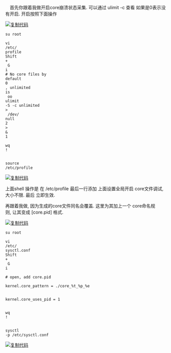 　首先你跟着我做开启core崩溃状态采集. 可以通过 ulimit -c 查看 如果是0表示没有开启. 开启按照下面操作

[![](https://common.cnblogs.com/images/copycode.gif "复制代码")](javascript:void%280%29;)

```
su root

vi 
/etc/
profile
Shift 
+
 G
i
# No core files by 
default
0
, unlimited 
is
 oo
ulimit 
-S -c unlimited 
>
 /dev/
null
2
>
&
1

wq
!


source 
/etc/profile
```

[![](https://common.cnblogs.com/images/copycode.gif "复制代码")](javascript:void%280%29;)

上面shell 操作是 在 /etc/profile 最后一行添加 上面设置全局开启 core文件调试,大小不限. 最后 立即生效.

再跟着我做, 因为生成的core文件同名会覆盖. 这里为其加上一个 core命名规则, 让其变成 \[core.pid\] 格式.

[![](https://common.cnblogs.com/images/copycode.gif "复制代码")](javascript:void%280%29;)

```
su root

vi 
/etc/
sysctl.conf
Shift 
+
 G
i

# open, add core.pid 

kernel.core_pattern = ./core_%t_%p_%e


kernel.core_uses_pid = 1


wq
!


sysctl 
-p /etc/sysctl.conf
```

[![](https://common.cnblogs.com/images/copycode.gif "复制代码")](javascript:void%280%29;)

